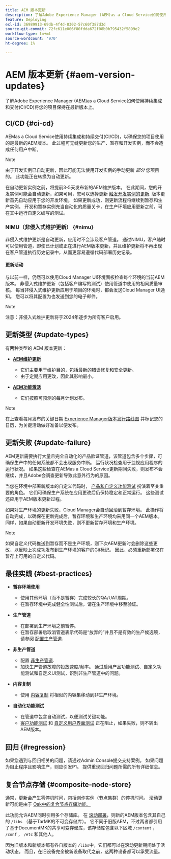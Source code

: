 ```yaml
---
title: AEM 版本更新
description: 了解Adobe Experience Manager (AEM)as a Cloud Service如何使用持续集成和交付(CI/CD)将您的项目保持在最新版本上。
feature: Deploying
exl-id: 36989913-69db-4f4d-8302-57c60f387d3d
source-git-commit: 72fc611e006f80fdda672f08b0b795432f5899e2
workflow-type: tm+mt
source-wordcount: '970'
ht-degree: 1%

---
```



# AEM 版本更新 {#aem-version-updates}

了解Adobe Experience Manager (AEM)as a Cloud Service如何使用持续集成和交付(CI/CD)将您的项目保持在最新版本上。

## CI/CD {#ci-cd}

AEMas a Cloud Service使用持续集成和持续交付(CI/CD)，以确保您的项目使用的是最新的AEM版本。 此过程可无缝更新您的生产、暂存和开发实例，而不会造成任何用户中断。

>[!NOTE]
> 由于开发实例已自动更新，因此可能无法使用开发实例的手动更新 _部分_ 您项目的。 此功能正在转换为自动更新。

在自动更新实例之前，将提前3-5天发布新的AEM维护版本。 在此期间，您的开发实例可能会自动更新，如果可用，您可以选择更新 [触发开发实例的更新](/help/implementing/cloud-manager/manage-environments.md#updating-dev-environment). 版本更新首先自动应用于您的开发环境。 如果更新成功，则更新流程将继续到暂存和生产实例。 开发和暂存实例充当自动化的质量关卡，在生产环境应用更新之前，可在其中运行自定义编写的测试。

### NIMU（非侵入式维护更新） {#nimu}

非侵入式维护更新是自动更新，应用时不会涉及客户管道。
通过NIMU，客户随时可以使用管道，即使已计划或正在进行AEM版本更新，并且维护更新将不再出现在客户管道执行历史记录中，从而更容易遵循代码部署历史记录。

#### 更新活动

与以前一样，仍然可以使用Cloud Manager UI环境面板检查每个环境的当前AEM版本。 非侵入式维护更新（包括客户编写的测试）使用管道中使用的相同质量审核。
每当非侵入式维护更新应用于项目的环境时，都会发送Cloud Manager UI通知。 您可以将其配置为也发送到您的电子邮件。

>[!NOTE]
>
> 注意：非侵入式维护更新将于2024年逐步为所有客户启用。


## 更新类型 {#update-types}

有两种类型的 AEM 版本更新：

* [**AEM维护更新**](/help/release-notes/maintenance/latest.md)

   * 它们主要用于维护目的，包括最新的错误修复和安全更新。
   * 由于定期应用更改，因此其影响最小。

* [**AEM功能激活**](/help/release-notes/release-notes-cloud/release-notes-current.md)

   * 它们按照可预测的每月计划发布。

>[!NOTE]
>
> 在上查看每月发布的关键日期 [Experience Manager版本发行路线图](https://experienceleague.adobe.com/docs/experience-manager-release-information/aem-release-updates/update-releases-roadmap.html#aem-as-cloud-service) 并标记您的日历，为关键活动做好准备以便发布。

## 更新失败 {#update-failure}

AEM更新需要执行大量且完全自动化的产品验证管道，该管道包含多个步骤，可确保生产中的任何系统都不会出现服务中断。 运行状况检查用于监视应用程序的运行状况。 如果这些检查在AEMas a Cloud Service更新期间失败，则发布不会继续，并且Adobe会调查更新导致此意外行为的原因。

当您在环境中部署新版本的自定义代码时， [产品和自定义功能测试](/help/implementing/cloud-manager/overview-test-results.md#functional-testing) 扮演着至关重要的角色。 它们可确保生产系统在应用更改后仍保持稳定和正常运行。 这些测试还应用于AEM版本更新过程。

如果对生产环境的更新失败，Cloud Manager会自动回滚到暂存环境。 此操作将自动完成，以确保在更新完成后，暂存环境和生产环境均采用同一个AEM版本。
同样，如果自动更新开发环境失败，则不更新暂存环境和生产环境。

>[!NOTE]
>
>如果自定义代码推送到暂存而不是生产环境，则下次AEM更新时会删除这些更改，以反映上次成功发布到生产环境的客户的Git标记。 因此，必须重新部署仅在暂存上可用的自定义代码。

## 最佳实践 {#best-practices}

* **暂存环境使用**
   * 使用其他环境（而不是暂存）完成较长的QA/UAT周期。
   * 在暂存环境中完成健全性测试后，请在生产环境中移至验证。

* **生产管道**
   * 在部署到生产环境之前暂停。
   * 在暂存部署后取消管道表示代码是“放弃的”并且不是有效的生产候选项，请参阅 [配置生产管道](/help/implementing/cloud-manager/configuring-pipelines/configuring-production-pipelines.md).

* **非生产管道**
   * 配置 [非生产管道](/help/implementing/cloud-manager/configuring-pipelines/configuring-non-production-pipelines.md#full-stack-code).
   * 加快生产管道故障的投放速度/频率。 通过启用产品功能测试、自定义功能测试和自定义UI测试，识别非生产管道中的问题。

* **内容复制**
   * 使用 [内容复制](/help/implementing/developing/tools/content-copy.md) 将相似的内容集移动到非生产环境。

* **自动化功能测试**
   * 在管道中包含自动测试，以便测试关键功能。
   * [客户功能测试](/help/implementing/cloud-manager/functional-testing.md#custom-functional-testing) 和 [自定义用户界面测试](/help/implementing/cloud-manager/functional-testing.md#custom-ui-testing) 正在阻止，如果失败，则不转出AEM版本。

## 回归 {#regression}

如果您遇到与回归相关的问题，请通过Admin Console提交支持案例。 如果问题为阻止程序且影响生产，则应引发P1。 提供重现回归问题所需的所有详细信息。

## 复合节点存储 {#composite-node-store}

通常，更新会产生零停机时间，包括创作实例（节点集群）的停机时间。 滚动更新可能是由于 [Oak中的复合节点存储功能。](https://jackrabbit.apache.org/oak/docs/nodestore/compositens.html)

此功能允许AEM同时引用多个存储库。 在 [滚动部署](/help/implementing/deploying/overview.md#how-rolling-deployments-work)，则新的AEM版本包含其自己的 `/libs` （基于TarMK的不可变存储库）。 它不同于旧版AEM，不过两者都引用了基于DocumentMK的共享可变存储库，该存储库包含以下区域 `/content` ， `/conf` ， `/etc` 和其他人。

因为旧版本和新版本都有各自版本的 `/libs`中，它们都可以在滚动更新期间处于活动状态。 而且，在旧设备完全被新设备取代之前，这两种设备都可以承受流量。
